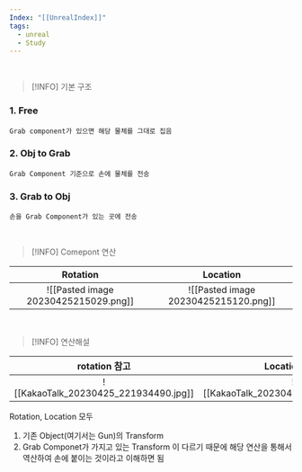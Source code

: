 ```yaml
---
Index: "[[UnrealIndex]]"
tags:
  - unreal
  - Study
---
```

   

> [!INFO] 기본 구조

### 1. Free 
	Grab component가 있으면 해당 물체를 그대로 집음
### 2. Obj to Grab
	Grab Component 기준으로 손에 물체를 전송
### 3. Grab to Obj
	손을 Grab Component가 있는 곳에 전송

   
   
> [!INFO] Comepont 연산

|                 Rotation                     | Location    | 
| :------------------------------------: | :---: |
| ![[Pasted image 20230425215029.png]] | ![[Pasted image 20230425215120.png]]    |
   
   

> [!INFO] 연산해설

| rotation 참고 | Location 참고 |
|:-------------:|:-------------:|
|   ![[KakaoTalk_20230425_221934490.jpg]]            |      ![[KakaoTalk_20230425_214512084.jpg]]         |

Rotation, Location 모두 
1. 기존 Object(여기서는 Gun)의 Transform
2. Grab Componet가 가지고 있는 Transform
이 다르기 때문에 해당 연산을 통해서 역산하여 손에 붙이는 것이라고 이해하면 됨



